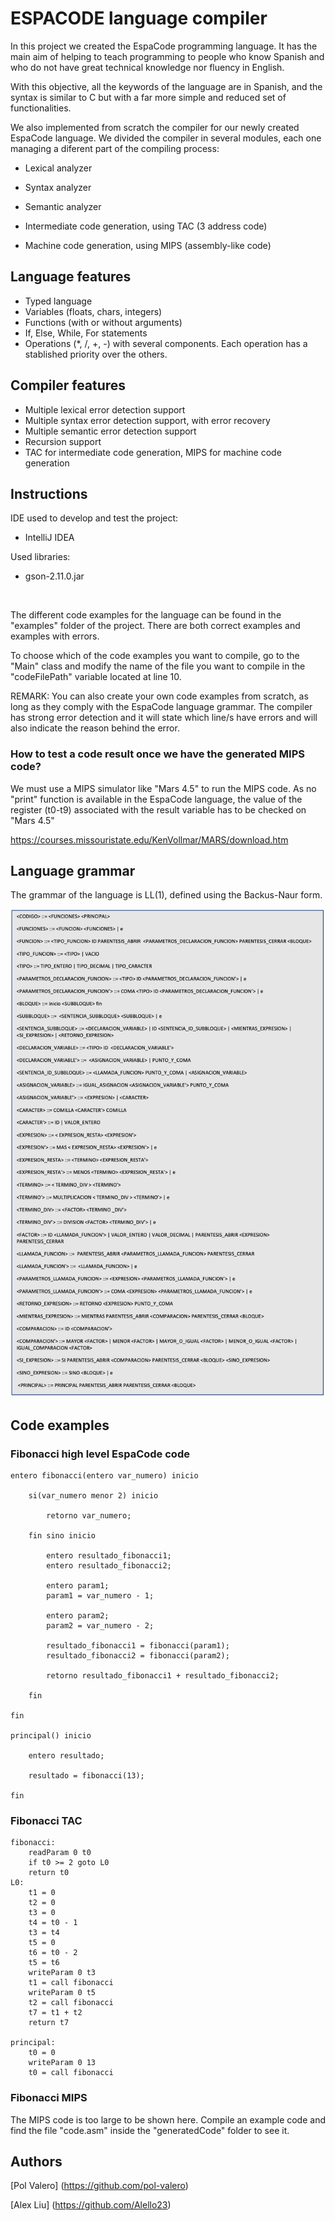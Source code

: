 # ESPACODE language compiler

In this project we created the EspaCode programming language. It has the main aim of helping to teach programming to people who know Spanish and who do not have great technical knowledge nor fluency in English. 

With this objective, all the keywords of the language are in Spanish, and the syntax is similar to C but with a far more simple and reduced set of functionalities.

We also implemented from scratch the compiler for our newly created EspaCode language. We divided the compiler in several modules, each one managing a diferent part of the compiling process:

- Lexical analyzer

- Syntax analyzer

- Semantic analyzer

- Intermediate code generation, using TAC (3 address code) 

- Machine code generation, using MIPS (assembly-like code)

## Language features

- Typed language
- Variables (floats, chars, integers)
- Functions (with or without arguments)
- If, Else, While, For statements
- Operations (*, /, +, -) with several components. Each operation has a stablished priority over the others.  

## Compiler features
- Multiple lexical error detection support
- Multiple syntax error detection support, with error recovery
- Multiple semantic error detection support
- Recursion support
- TAC for intermediate code generation, MIPS for machine code generation


## Instructions

IDE used to develop and test the project:
- IntelliJ IDEA

Used libraries:
- gson-2.11.0.jar

<br/> 

The different code examples for the language can be found in the "examples" folder of the project. There are both correct examples and examples with errors.

To choose which of the code examples you want to compile, go to the "Main" class and modify the name of the file you want to compile in the "codeFilePath" variable located at line 10.

REMARK: You can also create your own code examples from scratch, as long as they comply with the EspaCode language grammar. The compiler has strong error detection and it will state which line/s have errors and will also indicate the reason behind the error. 

### How to test a code result once we have the generated MIPS code?
We must use a MIPS simulator like "Mars 4.5" to run the MIPS code. As no "print" function is available in the EspaCode language, the value of the register (t0-t9) associated with the result variable has to be checked on "Mars 4.5"

https://courses.missouristate.edu/KenVollmar/MARS/download.htm

## Language grammar
The grammar of the language is LL(1), defined using the Backus-Naur form. 

![Alt text](images/grammar.png)


## Code examples

### Fibonacci high level EspaCode code

    entero fibonacci(entero var_numero) inicio

        si(var_numero menor 2) inicio

            retorno var_numero;

        fin sino inicio

            entero resultado_fibonacci1;
            entero resultado_fibonacci2;

            entero param1;
            param1 = var_numero - 1;

            entero param2;
            param2 = var_numero - 2;

            resultado_fibonacci1 = fibonacci(param1);
            resultado_fibonacci2 = fibonacci(param2);

            retorno resultado_fibonacci1 + resultado_fibonacci2;

        fin

    fin

    principal() inicio

        entero resultado;

        resultado = fibonacci(13);

    fin

### Fibonacci TAC

    fibonacci:  
        readParam 0 t0  
        if t0 >= 2 goto L0  
        return t0  
    L0:  
        t1 = 0  
        t2 = 0  
        t3 = 0  
        t4 = t0 - 1  
        t3 = t4  
        t5 = 0  
        t6 = t0 - 2  
        t5 = t6  
        writeParam 0 t3  
        t1 = call fibonacci  
        writeParam 0 t5  
        t2 = call fibonacci  
        t7 = t1 + t2  
        return t7  

    principal:  
        t0 = 0  
        writeParam 0 13  
        t0 = call fibonacci  

### Fibonacci MIPS

The MIPS code is too large to be shown here. Compile an example code and find the file "code.asm" inside the "generatedCode" folder to see it. 


## Authors
[Pol Valero] (https://github.com/pol-valero)

[Alex Liu] (https://github.com/Alello23)